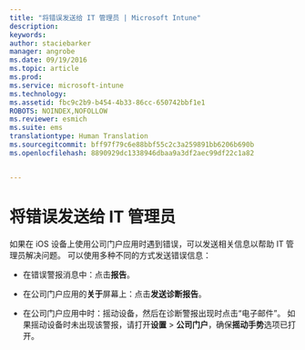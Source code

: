```yaml
---
title: "将错误发送给 IT 管理员 | Microsoft Intune"
description: 
keywords: 
author: staciebarker
manager: angrobe
ms.date: 09/19/2016
ms.topic: article
ms.prod: 
ms.service: microsoft-intune
ms.technology: 
ms.assetid: fbc9c2b9-b454-4b33-86cc-650742bbf1e1
ROBOTS: NOINDEX,NOFOLLOW
ms.reviewer: esmich
ms.suite: ems
translationtype: Human Translation
ms.sourcegitcommit: bff97f79c6e88bbf55c2c3a259891bb6206b690b
ms.openlocfilehash: 8890929dc1338946dbaa9a3df2aec99df22c1a82


---
```



# 将错误发送给 IT 管理员

如果在 iOS 设备上使用公司门户应用时遇到错误，可以发送相关信息以帮助 IT 管理员解决问题。 可以使用多种不同的方式发送错误信息：

-   在错误警报消息中：点击**报告**。

-   在公司门户应用的**关于**屏幕上：点击**发送诊断报告**。

-   在公司门户应用中时：摇动设备，然后在诊断警报出现时点击“电子邮件”。 如果摇动设备时未出现该警报，请打开**设置** &gt; **公司门户**，确保**摇动手势**选项已打开。





<!--HONumber=Sep16_HO3-->


